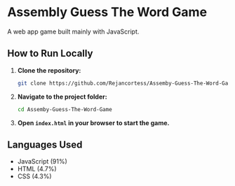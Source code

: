 # Assembly Guess The Word Game

A web app game built mainly with JavaScript.

## How to Run Locally

1. **Clone the repository:**
   ```bash
   git clone https://github.com/Rejancortess/Assemby-Guess-The-Word-Game.git
   ```

2. **Navigate to the project folder:**
   ```bash
   cd Assemby-Guess-The-Word-Game
   ```

3. **Open `index.html` in your browser to start the game.**

## Languages Used

- JavaScript (91%)
- HTML (4.7%)
- CSS (4.3%)

